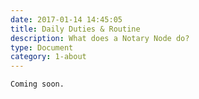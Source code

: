 ```yaml
---
date: 2017-01-14 14:45:05
title: Daily Duties & Routine
description: What does a Notary Node do?
type: Document
category: 1-about
---
```

```
Coming soon.
```
